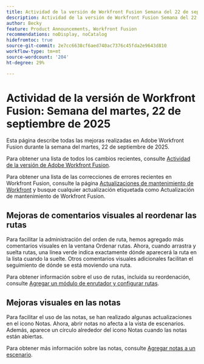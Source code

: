 ```yaml
---
title: Actividad de la versión de Workfront Fusion Semana del 22 de septiembre de 2025
description: Actividad de la versión de Workfront Fusion Semana del 22 de septiembre de 2025
author: Becky
feature: Product Announcements, Workfront Fusion
recommendations: noDisplay, noCatalog
hidefromtoc: true
source-git-commit: 2e7cc6638cf6aed740ac7376c45fda2e9643d810
workflow-type: tm+mt
source-wordcount: '204'
ht-degree: 29%

---
```


# Actividad de la versión de Workfront Fusion: Semana del martes, 22 de septiembre de 2025

Esta página describe todas las mejoras realizadas en Adobe Workfront Fusion durante la semana del martes, 22 de septiembre de 2025.

Para obtener una lista de todos los cambios recientes, consulte [Actividad de la versión de Adobe Workfront Fusion](/help/workfront-fusion/fusion-product-releases/fusion-release-activity.md).

Para obtener una lista de las correcciones de errores recientes en Workfront Fusion, consulte la página [Actualizaciones de mantenimiento de Workfront](https://experienceleague.adobe.com/es/docs/workfront-known-issues/releases/current-updates) y busque cualquier actualización etiquetada como Actualización de mantenimiento de Workfront Fusion.

## Mejoras de comentarios visuales al reordenar las rutas

Para facilitar la administración del orden de ruta, hemos agregado más comentarios visuales en la ventana Ordenar rutas. Ahora, cuando arrastra y suelta rutas, una línea verde indica exactamente dónde aparecerá la ruta en la lista cuando la suelte. Otros comentarios visuales adicionales facilitan el seguimiento de dónde se está moviendo una ruta.

Para obtener información sobre el uso de rutas, incluida su reordenación, consulte [Agregar un módulo de enrutador y configurar rutas](/help/workfront-fusion/create-scenarios/add-modules/router-module.md).

## Mejoras visuales en las notas

Para facilitar el uso de las notas, se han realizado algunas actualizaciones en el icono Notas. Ahora, abrir notas no afecta a la vista de escenarios. Además, aparece un círculo alrededor del icono Notas cuando las notas están abiertas.

Para obtener más información sobre las notas, consulte [Agregar notas a un escenario](/help/workfront-fusion/create-scenarios/config-scenarios-settings/add-notes-to-scenario.md).
